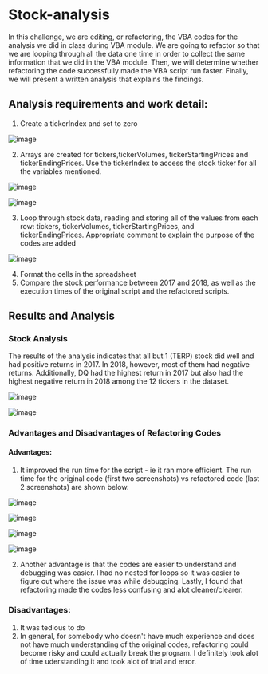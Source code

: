 # Stock-analysis
In this challenge, we are editing, or refactoring, the VBA codes for the analysis we did in class during VBA module. We are going to refactor so that we are looping through all the data one time in order to collect the same information that we did in the VBA module. Then, we will determine whether refactoring the code successfully made the VBA script run faster. Finally, we will present a written analysis that explains the findings.

## Analysis requirements and work detail:
1. Create a tickerIndex and set to zero

![image](https://user-images.githubusercontent.com/98235755/157303919-aa680be2-2b05-462e-8dac-84f021bc218e.png)

2. Arrays are created for tickers,tickerVolumes, tickerStartingPrices and tickerEndingPrices. Use the tickerIndex to access the stock ticker for all the variables mentioned.

![image](https://user-images.githubusercontent.com/98235755/157303983-7c61bda4-3389-4ea5-9359-c264a0405417.png)

![image](https://user-images.githubusercontent.com/98235755/157304060-00f3f05e-a9df-4712-9ddc-54bc9e062315.png)

3. Loop through stock data, reading and storing all of the values from each row: tickers, tickerVolumes, tickerStartingPrices, and tickerEndingPrices. Appropriate comment to explain the purpose of the codes are added

![image](https://user-images.githubusercontent.com/98235755/157304124-3a042f50-3ec0-47e7-b14c-8e2f999d35a8.png)

4. Format the cells in the spreadsheet
5. Compare the stock performance between 2017 and 2018, as well as the execution times of the original script and the refactored scripts.

## Results and Analysis

### Stock Analysis

The results of the analysis indicates that all but 1 (TERP) stock did well and had positive returns in 2017. In 2018, however, most of them had negative returns. Additionally, DQ had the highest return in 2017 but also had the highest negative return in 2018 among the 12 tickers in the dataset.

![image](https://user-images.githubusercontent.com/98235755/157330261-09a982e6-2cb5-4908-81da-518456c34fea.png)

![image](https://user-images.githubusercontent.com/98235755/157330290-e941a54c-152c-446d-a510-96bb166e36d0.png)

### Advantages and Disadvantages of Refactoring Codes
#### Advantages:
1. It improved the run time for the script - ie it ran more efficient. The run time for the original code (first two screenshots) vs refactored code (last 2 screenshots) are shown below.

![image](https://user-images.githubusercontent.com/98235755/157331806-5c106c74-6c91-4523-a7b9-6acb439031a2.png)

![image](https://user-images.githubusercontent.com/98235755/157331864-8a276e6a-c1bd-4b1e-966d-6d490174998d.png)

![image](https://user-images.githubusercontent.com/98235755/157332417-353b2dc0-9419-43b2-9d7e-61af8fb32ac2.png)

![image](https://user-images.githubusercontent.com/98235755/157332444-2da95b1d-187b-488e-8591-f39712b783db.png)

2. Another advantage is that the codes are easier to understand and debugging was easier. I had no nested for loops so it was easier to figure out where the issue was while debugging. Lastly, I found that refactoring made the codes less confusing and alot cleaner/clearer.

### Disadvantages:
1. It was tedious to do
2. In general, for somebody who doesn't have much experience and does not have much understanding of the original codes, refactoring could become risky and could actually break the program. I definitely took alot of time uderstanding it and took alot of trial and error. 
